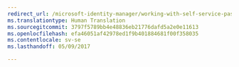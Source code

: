 ```yaml
---
redirect_url: /microsoft-identity-manager/working-with-self-service-password-reset
ms.translationtype: Human Translation
ms.sourcegitcommit: 3797f5789bb4e48836eb21776dafd5a2e0e11613
ms.openlocfilehash: efa46051af42978ed1f9b401884681f00f358035
ms.contentlocale: sv-se
ms.lasthandoff: 05/09/2017

---
```


